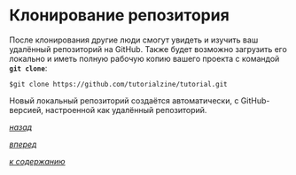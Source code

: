 # Клонирование репозитория

После клонирования другие люди смогут увидеть и изучить ваш удалённый репозиторий на GitHub. Также будет возможно загрузить его локально и иметь полную рабочую копию вашего проекта с командой **`git clone`**:

```text
$git clone https://github.com/tutorialzine/tutorial.git
```

Новый локальный репозиторий создаётся автоматически, с GitHub-версией, настроенной как удалённый репозиторий.

[*назад*](03_2.md)

[*вперед*](03_4.md)

[*к содержанию*](README.md)
